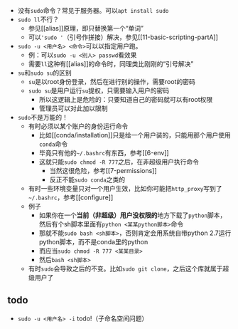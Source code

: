 - 没有`sudo`命令？常见于服务器。可以`apt install sudo`
- `sudo ll`不行？
  - 参见[[alias]]原理，即只替换第一个“单词”
  - 可以`'sudo '`（引号作拼接）解决，参见[[11-basic-scripting-partA]]
- `sudo -u <用户名> <命令>`可以以指定用户跑。
  - 例：可以`sudo -u <别人> passwd`看效果
  - 需要`ll`这种有[[alias]]的命令时，同理类比刚刚的“引号解决”
- `su`和`sudo su`的区别
  - `su`是以root身份登录，然后在进行别的操作，需要root的密码
  - `sudo su`是用户运行`su`提权，只需要输入用户的密码
    - 所以这逻辑上是危险的：只要知道自己的密码就可以有root权限
    - 管理员可以对此加以限制
- `sudo`不是万能的！
  - 有时必须以某个账户的身份运行命令
    - 比如[[conda/installation]]只是给一个用户装的，只能用那个用户使用`conda`命令
    - 毕竟只有他的`~/.bashrc`有东西，参考[[6-env]]
    - 这就只能`sudo chmod -R 777`之后，在非超级用户执行命令
      - 当然这很危险，参考[[7-permissions]]
      - 反正不能`sudo conda`之类的
  - 有时一些环境变量只对一个用户生效，比如你可能把`http_proxy`写到了`~/.bashrc`，参考[[configure]]
  - 例子
    - 如果你在一个**当前（非超级）用户没权限的**地方下载了`python`脚本，然后有个sh脚本里面有`python <某某python脚本>`命令
    - 那就不能`sudo bash <sh脚本>`，否则肯定会用系统自带python 2.7运行python脚本，而不是conda里的python
    - 而应当`sudo chmod -R 777 <某某目录>`
    - 然后`bash <sh脚本>`
  - 有时`sudo`会导致之后的不变。比如`sudo git clone`，之后这个库就属于超级用户了
## todo
- `sudo -u <用户名> -i` todo!（子命名空间问题）